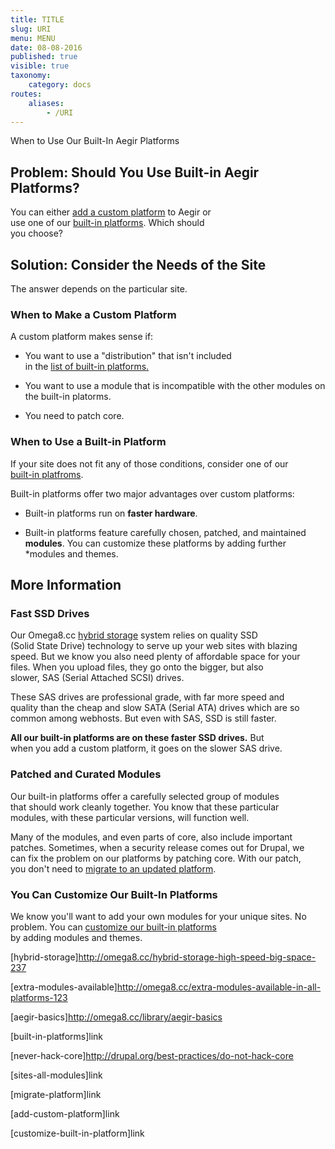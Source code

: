 ```yaml
---
title: TITLE
slug: URI
menu: MENU
date: 08-08-2016
published: true
visible: true
taxonomy:
    category: docs
routes:
    aliases:
        - /URI
---
```

When to Use Our Built-In Aegir Platforms

Problem: Should You Use Built-in Aegir Platforms?
-------------------------------------------------

You can either [add a custom platform](add-custom-platform) to Aegir or\
use one of our [built-in platforms](built-in-platforms). Which should\
you choose?

Solution: Consider the Needs of the Site
----------------------------------------

The answer depends on the particular site.

### When to Make a Custom Platform

A custom platform makes sense if:

-   You want to use a "distribution" that isn't included\
    in the [list of built-in platforms.](built-in-platforms)

<!-- -->

-   You want to use a module that is incompatible with the other modules
    on the built-in platorms.

<!-- -->

-   You need to patch core.

### When to Use a Built-in Platform

If your site does not fit any of those conditions, consider one of our\
[built-in platfroms](built-in-platforms).

Built-in platforms offer two major advantages over custom platforms:

-   Built-in platforms run on **faster hardware**.

<!-- -->

-   Built-in platforms feature carefully chosen, patched, and
    maintained\
    **modules**. You can customize these platforms by adding further\
    \*modules and themes.

More Information
----------------

### Fast SSD Drives

Our Omega8.cc [hybrid storage](hybrid-storage) system relies on quality
SSD\
(Solid State Drive) technology to serve up your web sites with blazing\
speed. But we know you also need plenty of affordable space for your\
files. When you upload files, they go onto the bigger, but also\
slower, SAS (Serial Attached SCSI) drives.

These SAS drives are professional grade, with far more speed and\
quality than the cheap and slow SATA (Serial ATA) drives which are so\
common among webhosts. But even with SAS, SSD is still faster.

**All our built-in platforms are on these faster SSD drives.** But\
when you add a custom platform, it goes on the slower SAS drive.

### Patched and Curated Modules

Our built-in platforms offer a carefully selected group of modules\
that should work cleanly together. You know that these particular\
modules, with these particular versions, will function well.

Many of the modules, and even parts of core, also include important\
patches. Sometimes, when a security release comes out for Drupal, we\
can fix the problem on our platforms by patching core. With our patch,\
you don't need to [migrate to an updated platform](migrate-platform).

### You Can Customize Our Built-In Platforms

We know you'll want to add your own modules for your unique sites. No\
problem. You can [customize our built-in
platforms](customize-built-in-platform)\
by adding modules and themes.

\[hybrid-storage\]http://omega8.cc/hybrid-storage-high-speed-big-space-237

\[extra-modules-available\]http://omega8.cc/extra-modules-available-in-all-platforms-123

\[aegir-basics\]http://omega8.cc/library/aegir-basics

\[built-in-platforms\]link

\[never-hack-core\]http://drupal.org/best-practices/do-not-hack-core

\[sites-all-modules\]link

\[migrate-platform\]link

\[add-custom-platform\]link

\[customize-built-in-platform\]link
